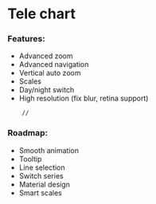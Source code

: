 ﻿Tele chart
====================

### Features:
 - Advanced zoom
 - Advanced navigation
 - Vertical auto zoom
 - Scales
 - Day/night switch
 - High resolution (fix blur, retina support)
````
    //
````
  
### Roadmap:
- Smooth animation
- Tooltip
- Line selection
- Switch series
- Material design 
- Smart scales